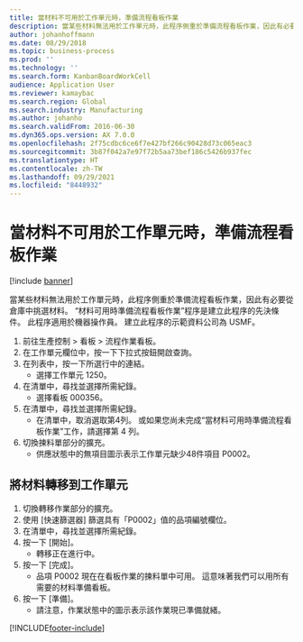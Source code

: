 ```yaml
---
title: 當材料不可用於工作單元時，準備流程看板作業
description: 當某些材料無法用於工作單元時，此程序側重於準備流程看板作業，因此有必要從倉庫中挑選材料。
author: johanhoffmann
ms.date: 08/29/2018
ms.topic: business-process
ms.prod: ''
ms.technology: ''
ms.search.form: KanbanBoardWorkCell
audience: Application User
ms.reviewer: kamaybac
ms.search.region: Global
ms.search.industry: Manufacturing
ms.author: johanho
ms.search.validFrom: 2016-06-30
ms.dyn365.ops.version: AX 7.0.0
ms.openlocfilehash: 2f75cdbc6ce6f7e427bf266c90428d73c065eac3
ms.sourcegitcommit: 3b87f042a7e97f72b5aa73bef186c5426b937fec
ms.translationtype: HT
ms.contentlocale: zh-TW
ms.lasthandoff: 09/29/2021
ms.locfileid: "8448932"
---
```

# <a name="prepare-a-process-kanban-job-when-materials-are-not-available-for-the-work-cell"></a>當材料不可用於工作單元時，準備流程看板作業

[!include [banner](../../includes/banner.md)]

當某些材料無法用於工作單元時，此程序側重於準備流程看板作業，因此有必要從倉庫中挑選材料。 “材料可用時準備流程看板作業”程序是建立此程序的先決條件。 此程序適用於機器操作員。 建立此程序的示範資料公司為 USMF。

1. 前往生產控制 > 看板 > 流程作業看板。
2. 在工作單元欄位中，按一下下拉式按鈕開啟查詢。
3. 在列表中，按一下所選行中的連結。
    * 選擇工作單元 1250。  
4. 在清單中，尋找並選擇所需紀錄。
    * 選擇看板 000356。  
5. 在清單中，尋找並選擇所需紀錄。
    * 在清單中，取消選取第4列。 或如果您尚未完成“當材料可用時準備流程看板作業”工作，請選擇第 4 列。  
6. 切換揀料單部分的擴充。
    * 供應狀態中的無項目圖示表示工作單元缺少48件項目 P0002。  

## <a name="transfer-materials-to-work-cell"></a>將材料轉移到工作單元
1. 切換轉移作業部分的擴充。
2. 使用 [快速篩選器] 篩選具有「P0002」值的品項編號欄位。
3. 在清單中，尋找並選擇所需紀錄。
4. 按一下 [開始]。
    * 轉移正在進行中。  
5. 按一下 [完成]。
    * 品項 P0002 現在在看板作業的揀料單中可用。 這意味著我們可以用所有需要的材料準備看板。  
6. 按一下 [準備]。
    * 請注意，作業狀態中的圖示表示該作業現已準備就緒。  



[!INCLUDE[footer-include](../../../includes/footer-banner.md)]